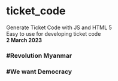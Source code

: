 # ticket_code
<div>Generate Ticket Code with JS and HTML 5</div>
<div>Easy to use for developing ticket code</div>
<div><b>2 March 2023</b></div>
<h3>#Revolution Myanmar</h3>
<h3>#We want Democracy</h3>
